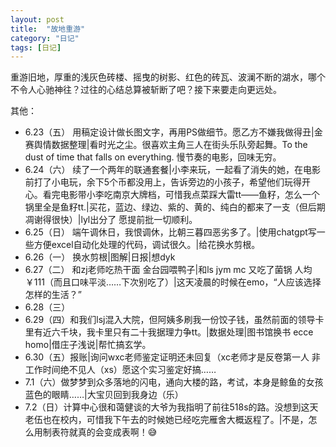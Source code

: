 ```yaml
---
layout: post
title:  "故地重游"
category: "日记"
tags: [日记]
---
```

重游旧地，厚重的浅灰色砖楼、摇曳的树影、红色的砖瓦、波澜不断的湖水，哪个不令人心驰神往？过往的心结总算被斩断了吧？接下来要走向更远处。

其他：
- 6.23（五） 用稿定设计做长图文字，再用PS做细节。愿乙方不嫌我做得丑|金赛舆情数据整理|看时光之尘。很喜欢主角三人在街头乐队旁起舞。To the dust of time that falls on everything. 慢节奏的电影，回味无穷。
- 6.24（六） 续了一个两年的联通套餐|小李来玩，一起看了消失的她，在电影前打了小电玩，余下5个币都没用上，告诉旁边的小孩子，希望他们玩得开心。看完电影带小李吃南京大牌档，可惜我点菜踩大雷tt——鱼籽，怎么一个锅里全是鱼籽tt.|买花，蓝边、绿边、紫的、黄的、纯白的都来了一支（但后期凋谢得很快）|lyl出分了 愿提前批一切顺利。
- 6.25（日） 端午调休日，我恨调休，比朝三暮四恶劣多了。|使用chatgpt写一些方便excel自动化处理的代码，调试很久。|给花换水剪根。
- 6.26（一） 换水剪根|图解|日报|想dyk
- 6.27（二） 和zj老师吃热干面 金台园喂鸭子|和ls jym mc 又吃了菌锅 人均￥111（而且口味平淡……下次别吃了）|这天凌晨的时候在emo，“人应该选择怎样的生活？”
- 6.28（三）
- 6.29（四）和我们lsj混入大院，但阿姨多刷我一份饺子钱，虽然前面的领导卡里有近六千块，我卡里只有二十我据理力争tt。|数据处理|图书馆换书 ecce homo|借庄子浅说|帮忙搞玄学。
- 6.30（五）报账|询问wxc老师鉴定证明还未回复（xc老师才是反卷第一人 非工作时间绝不见人（xs）愿这个实习鉴定好搞……
- 7.1（六）做梦梦到众多落地的闪电，通向大楼的路，考试，本身是鲸鱼的女孩蓝色的眼睛……|大宝贝回到我身边（乐）
- 7.2（日）计算中心很和蔼健谈的大爷为我指明了前往518s的路。没想到这天老伍也在校内，可惜我下午去的时候她已经吃完雁舍大概返程了。|不是，怎么用制表符就真的会变成表啊！😅